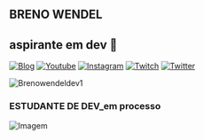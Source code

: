 ## BRENO WENDEL
## aspirante em dev 🏀

[![Blog](https://img.shields.io/badge/Tumblr-%2336465D.svg?&style=for-the-badge&logo=Tumblr&logoColor=white)](https://sonhando-alto-tio.tumblr.com/)
[![Youtube](https://img.shields.io/badge/YouTube-FF0000?style=for-the-badge&logo=youtube&logoColor=white)](https://www.youtube.com/@xxxx25617)
[![Instagram](https://img.shields.io/badge/Instagram-E4405F?style=for-the-badge&logo=instagram&logoColor=white)](https://www.instagram.com/___bwendel.wk/)
[![Twitch](https://img.shields.io/badge/Twitch-9146FF?style=for-the-badge&logo=twitch&logoColor=white)](https://www.twitch.tv/notkeneru)
[![Twitter](https://img.shields.io/badge/Twitter-1DA1F2?style=for-the-badge&logo=twitter&logoColor=white)](https://twitter.com/brenowenndel)


![Brenowendeldev1](https://github-readme-stats.vercel.app/api?username=Brenowendeldev1&show_icons=true&theme=onedark)

### ESTUDANTE DE DEV_em processo

<!-- GIF -->
<p align="left">
  <img align="center" src="https://user-images.githubusercontent.com/74038190/225813708-98b745f2-7d22-48cf-9150-083f1b00d6c9.gif" alt="Imagem">
</p>
